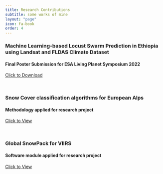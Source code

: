 ```yaml
---
title: Research Contributions
subtitle: some works of mine
layout: "page"
icon: fa-book
order: 4
---
```


### **Machine Learning-based Locust Swarm Prediction in Ethiopia using  Landsat and FLDAS Climate Dataset**

#### Final Poster Submission for ESA Living Planet Symposium 2022

<a href='assets/images/poster.pdf' download class="button scrolly">Click to Download</a>

<br>

### **Snow Cover classification algorithms for European Alps**

#### Methodology applied for research project

<a href='https://www.mdpi.com/2072-4292/14/18/4461' download class="button scrolly">Click to View</a>

<br>

### **Global SnowPack for VIIRS**

#### Software module applied for research project

<a href='' download class="button scrolly">Click to View</a>

